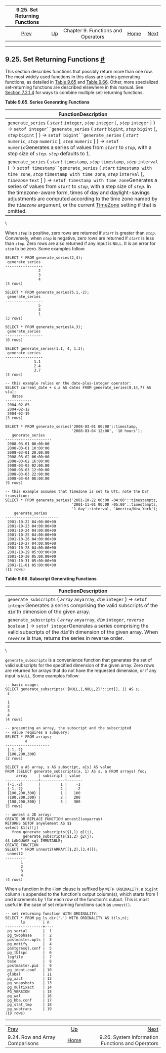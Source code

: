 <!--?xml version="1.0" encoding="UTF-8" standalone="no"?-->

|                     9.25. Set Returning Functions                     |                                                           |                                    |                                                       |                                                                                 |
| :-------------------------------------------------------------------: | :-------------------------------------------------------- | :--------------------------------: | ----------------------------------------------------: | ------------------------------------------------------------------------------: |
| [Prev](functions-comparisons.html "9.24. Row and Array Comparisons")  | [Up](functions.html "Chapter 9. Functions and Operators") | Chapter 9. Functions and Operators | [Home](index.html "PostgreSQL 17devel Documentation") |  [Next](functions-info.html "9.26. System Information Functions and Operators") |

***

## 9.25. Set Returning Functions [#](#FUNCTIONS-SRF)

This section describes functions that possibly return more than one row. The most widely used functions in this class are series generating functions, as detailed in [Table 9.65](functions-srf.html#FUNCTIONS-SRF-SERIES "Table 9.65. Series Generating Functions") and [Table 9.66](functions-srf.html#FUNCTIONS-SRF-SUBSCRIPTS "Table 9.66. Subscript Generating Functions"). Other, more specialized set-returning functions are described elsewhere in this manual. See [Section 7.2.1.4](queries-table-expressions.html#QUERIES-TABLEFUNCTIONS "7.2.1.4. Table Functions") for ways to combine multiple set-returning functions.

**Table 9.65. Series Generating Functions**

| FunctionDescription                                                                                                                                                                                                                                                                                                                                                                                                                                                                                                                                                                                                                    |
| -------------------------------------------------------------------------------------------------------------------------------------------------------------------------------------------------------------------------------------------------------------------------------------------------------------------------------------------------------------------------------------------------------------------------------------------------------------------------------------------------------------------------------------------------------------------------------------------------------------------------------------- |
| `generate_series` ( *`start`* `integer`, *`stop`* `integer` \[, *`step`* `integer` ] ) → `setof integer``generate_series` ( *`start`* `bigint`, *`stop`* `bigint` \[, *`step`* `bigint` ] ) → `setof bigint``generate_series` ( *`start`* `numeric`, *`stop`* `numeric` \[, *`step`* `numeric` ] ) → `setof numeric`Generates a series of values from *`start`* to *`stop`*, with a step size of *`step`*. *`step`* defaults to 1.                                                                                                                                                                                                 |
| `generate_series` ( *`start`* `timestamp`, *`stop`* `timestamp`, *`step`* `interval` ) → `setof timestamp``generate_series` ( *`start`* `timestamp with time zone`, *`stop`* `timestamp with time zone`, *`step`* `interval` \[, *`timezone`* `text` ] ) → `setof timestamp with time zone`Generates a series of values from *`start`* to *`stop`*, with a step size of *`step`*. In the timezone-aware form, times of day and daylight-savings adjustments are computed according to the time zone named by the *`timezone`* argument, or the current [TimeZone](runtime-config-client.html#GUC-TIMEZONE) setting if that is omitted. |

\

When *`step`* is positive, zero rows are returned if *`start`* is greater than *`stop`*. Conversely, when *`step`* is negative, zero rows are returned if *`start`* is less than *`stop`*. Zero rows are also returned if any input is `NULL`. It is an error for *`step`* to be zero. Some examples follow:

    SELECT * FROM generate_series(2,4);
     generate_series
    -----------------
                   2
                   3
                   4
    (3 rows)

    SELECT * FROM generate_series(5,1,-2);
     generate_series
    -----------------
                   5
                   3
                   1
    (3 rows)

    SELECT * FROM generate_series(4,3);
     generate_series
    -----------------
    (0 rows)

    SELECT generate_series(1.1, 4, 1.3);
     generate_series
    -----------------
                 1.1
                 2.4
                 3.7
    (3 rows)

    -- this example relies on the date-plus-integer operator:
    SELECT current_date + s.a AS dates FROM generate_series(0,14,7) AS s(a);
       dates
    ------------
     2004-02-05
     2004-02-12
     2004-02-19
    (3 rows)

    SELECT * FROM generate_series('2008-03-01 00:00'::timestamp,
                                  '2008-03-04 12:00', '10 hours');
       generate_series
    ---------------------
     2008-03-01 00:00:00
     2008-03-01 10:00:00
     2008-03-01 20:00:00
     2008-03-02 06:00:00
     2008-03-02 16:00:00
     2008-03-03 02:00:00
     2008-03-03 12:00:00
     2008-03-03 22:00:00
     2008-03-04 08:00:00
    (9 rows)

    -- this example assumes that TimeZone is set to UTC; note the DST transition:
    SELECT * FROM generate_series('2001-10-22 00:00 -04:00'::timestamptz,
                                  '2001-11-01 00:00 -05:00'::timestamptz,
                                  '1 day'::interval, 'America/New_York');
        generate_series
    ------------------------
     2001-10-22 04:00:00+00
     2001-10-23 04:00:00+00
     2001-10-24 04:00:00+00
     2001-10-25 04:00:00+00
     2001-10-26 04:00:00+00
     2001-10-27 04:00:00+00
     2001-10-28 04:00:00+00
     2001-10-29 05:00:00+00
     2001-10-30 05:00:00+00
     2001-10-31 05:00:00+00
     2001-11-01 05:00:00+00
    (11 rows)

**Table 9.66. Subscript Generating Functions**

| FunctionDescription                                                                                                                                                                                                                                                         |
| --------------------------------------------------------------------------------------------------------------------------------------------------------------------------------------------------------------------------------------------------------------------------- |
| `generate_subscripts` ( *`array`* `anyarray`, *`dim`* `integer` ) → `setof integer`Generates a series comprising the valid subscripts of the *`dim`*'th dimension of the given array.                                                                                   |
| `generate_subscripts` ( *`array`* `anyarray`, *`dim`* `integer`, *`reverse`* `boolean` ) → `setof integer`Generates a series comprising the valid subscripts of the *`dim`*'th dimension of the given array. When *`reverse`* is true, returns the series in reverse order. |

\

`generate_subscripts` is a convenience function that generates the set of valid subscripts for the specified dimension of the given array. Zero rows are returned for arrays that do not have the requested dimension, or if any input is `NULL`. Some examples follow:

    -- basic usage:
    SELECT generate_subscripts('{NULL,1,NULL,2}'::int[], 1) AS s;
     s
    ---
     1
     2
     3
     4
    (4 rows)

    -- presenting an array, the subscript and the subscripted
    -- value requires a subquery:
    SELECT * FROM arrays;
             a
    --------------------
     {-1,-2}
     {100,200,300}
    (2 rows)

    SELECT a AS array, s AS subscript, a[s] AS value
    FROM (SELECT generate_subscripts(a, 1) AS s, a FROM arrays) foo;
         array     | subscript | value
    ---------------+-----------+-------
     {-1,-2}       |         1 |    -1
     {-1,-2}       |         2 |    -2
     {100,200,300} |         1 |   100
     {100,200,300} |         2 |   200
     {100,200,300} |         3 |   300
    (5 rows)

    -- unnest a 2D array:
    CREATE OR REPLACE FUNCTION unnest2(anyarray)
    RETURNS SETOF anyelement AS $$
    select $1[i][j]
       from generate_subscripts($1,1) g1(i),
            generate_subscripts($1,2) g2(j);
    $$ LANGUAGE sql IMMUTABLE;
    CREATE FUNCTION
    SELECT * FROM unnest2(ARRAY[[1,2],[3,4]]);
     unnest2
    ---------
           1
           2
           3
           4
    (4 rows)

When a function in the `FROM` clause is suffixed by `WITH ORDINALITY`, a `bigint` column is appended to the function's output column(s), which starts from 1 and increments by 1 for each row of the function's output. This is most useful in the case of set returning functions such as `unnest()`.

    -- set returning function WITH ORDINALITY:
    SELECT * FROM pg_ls_dir('.') WITH ORDINALITY AS t(ls,n);
           ls        | n
    -----------------+----
     pg_serial       |  1
     pg_twophase     |  2
     postmaster.opts |  3
     pg_notify       |  4
     postgresql.conf |  5
     pg_tblspc       |  6
     logfile         |  7
     base            |  8
     postmaster.pid  |  9
     pg_ident.conf   | 10
     global          | 11
     pg_xact         | 12
     pg_snapshots    | 13
     pg_multixact    | 14
     PG_VERSION      | 15
     pg_wal          | 16
     pg_hba.conf     | 17
     pg_stat_tmp     | 18
     pg_subtrans     | 19
    (19 rows)

***

|                                                                       |                                                           |                                                                                 |
| :-------------------------------------------------------------------- | :-------------------------------------------------------: | ------------------------------------------------------------------------------: |
| [Prev](functions-comparisons.html "9.24. Row and Array Comparisons")  | [Up](functions.html "Chapter 9. Functions and Operators") |  [Next](functions-info.html "9.26. System Information Functions and Operators") |
| 9.24. Row and Array Comparisons                                       |   [Home](index.html "PostgreSQL 17devel Documentation")   |                                9.26. System Information Functions and Operators |
